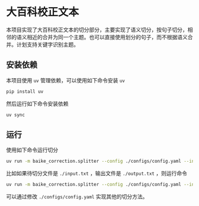 # 大百科校正文本

本项目实现了大百科校正文本的切分部分，主要实现了语义切分，按句子切分，相邻的语义相近的合并为同一个主题。也可以直接使用划分的句子，而不根据语义合并。计划支持关键字识别主题。

## 安装依赖

本项目使用 `uv` 管理依赖，可以使用如下命令安装 `uv`

```bash
pip install uv
```

然后运行如下命令安装依赖

```bash
uv sync
```

## 运行

使用如下命令运行切分

```bash
uv run -m baike_correction.splitter --config ./configs/config.yaml --input <待切份文件> --output <输出文件>
```

比如如果待切分文件是 `./input.txt` ，输出文件是 `./output.txt` ，则运行命令

```bash
uv run -m baike_correction.splitter --config ./configs/config.yaml --input ./input.txt --output ./output.txt
```

可以通过修改 `./configs/config.yaml` 实现其他的切分方法。
